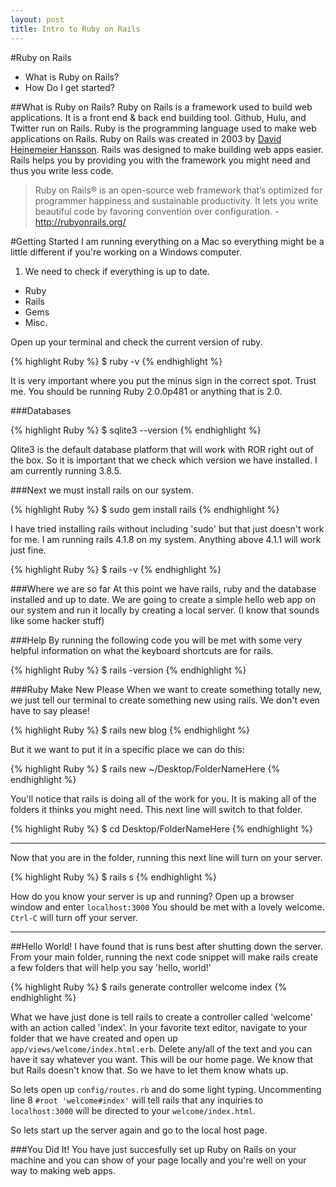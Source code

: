 ```yaml
---
layout: post
title: Intro to Ruby on Rails
---
```


#Ruby on Rails
- What is Ruby on Rails?
- How Do I get started?

##What is Ruby on Rails?
Ruby on Rails is a framework used to build web applications. It is a front end & back end building tool. Github, Hulu, and Twitter run on Rails. Ruby is the programming language used to make web applications on Rails. Ruby on Rails was created in 2003 by [David Heinemeier Hansson](http://david.heinemeierhansson.com/). Rails was designed to make building web apps easier. Rails helps you by providing you with the framework you might need and thus you write less code.

>Ruby on Rails® is an open-source web framework that’s optimized
for programmer happiness and sustainable productivity. It lets you
write beautiful code by favoring convention over configuration.
-http://rubyonrails.org/

#Getting Started
I am running everything on a Mac so everything might be a little different if you're working on a Windows computer. 

1. We need to check if everything is up to date. 
- Ruby
- Rails
- Gems
- Misc.

Open up your terminal and check the current version of ruby.

{% highlight Ruby %}
$ ruby -v
{% endhighlight %}

It is very important where you put the minus sign in the correct spot. Trust me. You should be running Ruby 2.0.0p481 or anything that is 2.0.

###Databases

{% highlight Ruby %}
$ sqlite3 --version
{% endhighlight %}

Qlite3 is the default database platform that will work with ROR right out of the box. So it is important that we check which version we have installed. I am currently running 3.8.5. 

###Next we must install rails on our system.

{% highlight Ruby %}
$ sudo gem install rails
{% endhighlight %}

I have tried installing rails without including 'sudo' but that just doesn't work for me. I am running rails 4.1.8 on my system. Anything above 4.1.1 will work just fine. 

{% highlight Ruby %}
$ rails -v
{% endhighlight %}



###Where we are so far
At this point we have rails, ruby and the database installed and up to date.
We are going to create a simple hello web app on our system and run it locally by creating a local server. (I know that sounds like some hacker stuff) 

###Help 
By running the following code you will be met with some very helpful information on what the keyboard shortcuts are for rails.

{% highlight Ruby %}
$ rails -version
{% endhighlight %}

###Ruby Make New Please
When we want to create something totally new, we just tell our terminal to create something new using rails. We don't even have to say please!

{% highlight Ruby %}
$ rails new blog
{% endhighlight %}

But it we want to put it in a specific place we can do this:

{% highlight Ruby %}
$ rails new ~/Desktop/FolderNameHere
{% endhighlight %}

You'll notice that rails is doing all of the work for you. It is making all of the folders it thinks you might need. This next line will switch to that folder.

{% highlight Ruby %}
$ cd Desktop/FolderNameHere
{% endhighlight %}


***
Now that you are in the folder, running this next line will turn on your server.


{% highlight Ruby %}
$ rails s
{% endhighlight %}


How do you know your server is up and running? Open up a browser window and enter `localhost:3000` You should be met with a lovely welcome.  `Ctrl-C` will turn off your server. 
***

##Hello World!
I have found that is runs best after shutting down the server. From your main folder, running the next code snippet will make rails create a few folders that will help you say 'hello, world!'


{% highlight Ruby %}
$ rails generate controller welcome index
{% endhighlight %}


What we have just done is tell rails to create a controller called 'welcome' with an action called 'index'. In your favorite text editor, navigate to your folder that we have created and open up `app/views/welcome/index.html.erb`. Delete any/all of the text and you can have it say whatever you want. This will be our home page. We know that but Rails doesn't know that. So we have to let them know whats up. 

So lets open up `config/routes.rb` and do some light typing. Uncommenting line 8 `#root 'welcome#index'` will tell rails that any inquiries to `localhost:3000` will be directed to your `welcome/index.html`. 

So lets start up the server again and go to the local host page. 

###You Did It!
You have just succesfully set up Ruby on Rails on your machine and you can show of your page locally and you're well on your way to making web apps. 


